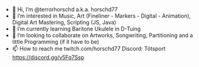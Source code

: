 - 👋 Hi, I’m @terrorhorschd a.k.a. horschd77
- 👀 I’m interested in Music, Art (Fineliner - Markers - Digital - Animation), Digital Art Mastering, Scripting (JS, Java)
- 🌱 I’m currently learning Baritone Ukulele in D-Tuing
- 💞️ I’m looking to collaborate on Artworks, Songwriting, Partitioning and a little Programming (if it have to be)
- 📫 How to reach me twitch.com/horschd77 Discord: Tötsport https://discord.gg/v5Fq7Ssp

<!---
[terrorhorschd/terrorhorschd is a ✨ special ✨ repository because its `README.md` (this file) appears on your GitHub profile.
You can click the Preview link to take a look at your changes.](https://discord.gg/4VNfq4U)

--->
